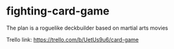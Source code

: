 # fighting-card-game

The plan is a roguelike deckbuilder based on martial arts movies

Trello link:
https://trello.com/b/UetUs9u6/card-game

